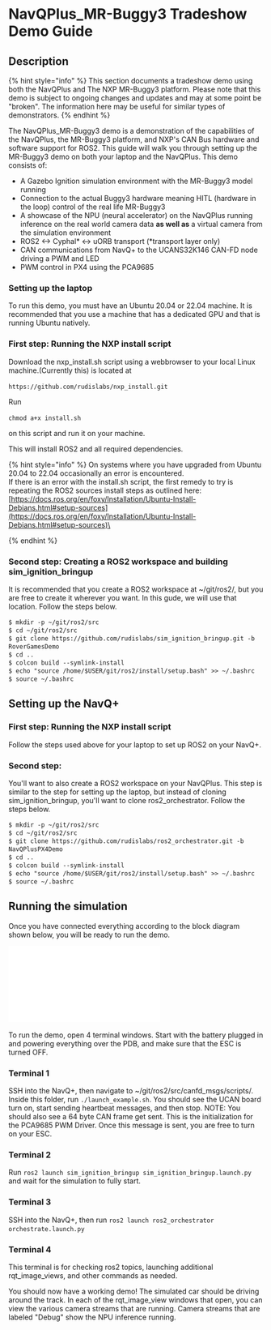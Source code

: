 # NavQPlus\_MR-Buggy3 Tradeshow Demo Guide

## Description

{% hint style="info" %}
This section documents a tradeshow demo using both the NavQPlus and The NXP MR-Buggy3 platform. Please note that this demo is subject to ongoing changes and updates and may at some point be "broken". The information here may be useful for similar types of demonstrators.
{% endhint %}

The NavQPlus\_MR-Buggy3 demo is a demonstration of the capabilities of the NavQPlus, the MR-Buggy3 platform, and NXP's CAN Bus hardware and software support for ROS2. This guide will walk you through setting up the MR-Buggy3 demo on both your laptop and the NavQPlus. This demo consists of:

* A Gazebo Ignition simulation environment with the MR-Buggy3 model running
* Connection to the actual Buggy3 hardware meaning HITL (hardware in the loop) control of the real life MR-Buggy3
* A showcase of the NPU (neural accelerator) on the NavQPlus running inference on the real world camera data **as well as** a virtual camera from the simulation environment
* ROS2 <-> Cyphal\* <-> uORB transport (\*transport layer only)
* CAN communications from NavQ+ to the UCANS32K146 CAN-FD node driving a PWM and LED
* PWM control in PX4 using the PCA9685

### Setting up the laptop

To run this demo, you must have an Ubuntu 20.04 or 22.04 machine. It is recommended that you use a machine that has a dedicated GPU and that is running Ubuntu natively.

### First step: Running the NXP install script

Download the nxp\_install.sh script using a webbrowser to your local Linux machine.(Currently this) is located at&#x20;

`https://github.com/rudislabs/nxp_install.git`

Run&#x20;

`chmod a+x install.sh`

on this script and run it on your machine.&#x20;

This will install ROS2 and all required dependencies.

{% hint style="info" %}
On systems where you have upgraded from Ubuntu 20.04 to 22.04 occasionally an error is encountered.\
If there is an error with the install.sh script, the first remedy to try is repeating the ROS2 sources install steps as outlined here:\
[https://docs.ros.org/en/foxy/Installation/Ubuntu-Install-Debians.html#setup-sources](https://docs.ros.org/en/foxy/Installation/Ubuntu-Install-Debians.html#setup-sources)\

{% endhint %}

### Second step: Creating a ROS2 workspace and building sim\_ignition\_bringup

It is recommended that you create a ROS2 workspace at \~/git/ros2/, but you are free to create it wherever you want. In this gude, we will use that location. Follow the steps below.

```
$ mkdir -p ~/git/ros2/src
$ cd ~/git/ros2/src
$ git clone https://github.com/rudislabs/sim_ignition_bringup.git -b RoverGamesDemo
$ cd ..
$ colcon build --symlink-install
$ echo "source /home/$USER/git/ros2/install/setup.bash" >> ~/.bashrc
$ source ~/.bashrc
```

## Setting up the NavQ+

### First step: Running the NXP install script

Follow the steps used above for your laptop to set up ROS2 on your NavQ+.

### Second step:

You'll want to also create a ROS2 workspace on your NavQPlus. This step is similar to the step for setting up the laptop, but instead of cloning sim\_ignition\_bringup, you'll want to clone ros2\_orchestrator. Follow the steps below.

```
$ mkdir -p ~/git/ros2/src
$ cd ~/git/ros2/src
$ git clone https://github.com/rudislabs/ros2_orchestrator.git -b NavQPlusPX4Demo
$ cd ..
$ colcon build --symlink-install
$ echo "source /home/$USER/git/ros2/install/setup.bash" >> ~/.bashrc
$ source ~/.bashrc
```

## Running the simulation

Once you have connected everything according to the block diagram shown below, you will be ready to run the demo.

![](../.gitbook/assets/mr-buggy3-demo-block-diagram.pdf)

To run the demo, open 4 terminal windows. Start with the battery plugged in and powering everything over the PDB, and make sure that the ESC is turned OFF.

### Terminal 1

SSH into the NavQ+, then navigate to \~/git/ros2/src/canfd\_msgs/scripts/. Inside this folder, run `./launch_example.sh`. You should see the UCAN board turn on, start sending heartbeat messages, and then stop. NOTE: You should also see a 64 byte CAN frame get sent. This is the initialization for the PCA9685 PWM Driver. Once this message is sent, you are free to turn on your ESC.

### Terminal 2

Run `ros2 launch sim_ignition_bringup sim_ignition_bringup.launch.py` and wait for the simulation to fully start.

### Terminal 3

SSH into the NavQ+, then run `ros2 launch ros2_orchestrator orchestrate.launch.py`

### Terminal 4

This terminal is for checking ros2 topics, launching additional rqt\_image\_views, and other commands as needed.

You should now have a working demo! The simulated car should be driving around the track. In each of the rqt\_image\_view windows that open, you can view the various camera streams that are running. Camera streams that are labeled "Debug" show the NPU inference running.

